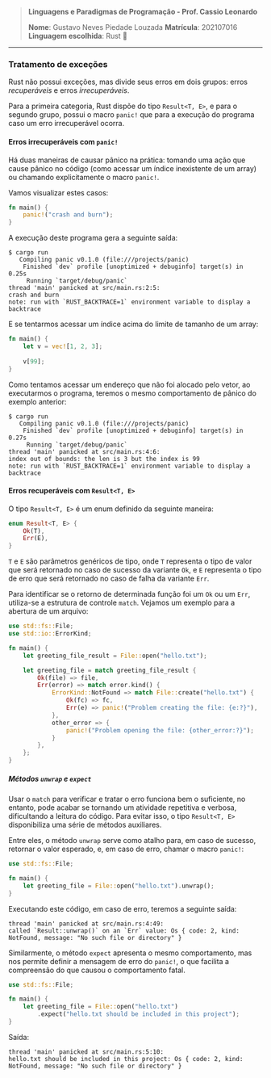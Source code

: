 > **Linguagens e Paradigmas de Programação - Prof. Cassio Leonardo**
> 
> **Nome**: Gustavo Neves Piedade Louzada
> **Matrícula**: 202107016
> **Linguagem escolhida**: Rust 🦀

---

### Tratamento de exceções

Rust não possui exceções, mas divide seus erros em dois grupos: erros *recuperáveis* e erros *irrecuperáveis*.

Para a primeira categoria, Rust dispõe do tipo `Result<T, E>`, e para o segundo grupo, possui o macro `panic!` que para a execução do programa caso um erro irrecuperável ocorra.

#### Erros irrecuperáveis com `panic!`

Há duas maneiras de causar pânico na prática: tomando uma ação que cause pânico no código (como acessar um índice inexistente de um array) ou chamando explicitamente o macro `panic!`.

Vamos visualizar estes casos:

```rust
fn main() {
	panic!("crash and burn");
}
```

A execução deste programa gera a seguinte saída:

```console
$ cargo run
   Compiling panic v0.1.0 (file:///projects/panic)
    Finished `dev` profile [unoptimized + debuginfo] target(s) in 0.25s
     Running `target/debug/panic`
thread 'main' panicked at src/main.rs:2:5:
crash and burn
note: run with `RUST_BACKTRACE=1` environment variable to display a backtrace
```

E se tentarmos acessar um índice acima do limite de tamanho de um array:

```rust
fn main() {
	let v = vec![1, 2, 3];
	
	v[99];
}
```

Como tentamos acessar um endereço que não foi alocado pelo vetor, ao executarmos o programa, teremos o mesmo comportamento de pânico do exemplo anterior:

```console
$ cargo run
   Compiling panic v0.1.0 (file:///projects/panic)
    Finished `dev` profile [unoptimized + debuginfo] target(s) in 0.27s
     Running `target/debug/panic`
thread 'main' panicked at src/main.rs:4:6:
index out of bounds: the len is 3 but the index is 99
note: run with `RUST_BACKTRACE=1` environment variable to display a backtrace
```


#### Erros recuperáveis com `Result<T, E>`

O tipo `Result<T, E>` é um enum definido da seguinte maneira:

```rust
enum Result<T, E> {
    Ok(T),
    Err(E),
}
```

`T` e `E` são parâmetros genéricos de tipo, onde `T` representa o tipo de valor que será retornado no caso de sucesso da variante `Ok`, e `E` representa o tipo de erro que será retornado no caso de falha da variante `Err`.

Para identificar se o retorno de determinada função foi um `Ok` ou um `Err`, utiliza-se a estrutura de controle `match`. Vejamos um exemplo para a abertura de um arquivo:

```rust
use std::fs::File;
use std::io::ErrorKind;

fn main() {
    let greeting_file_result = File::open("hello.txt");

    let greeting_file = match greeting_file_result {
        Ok(file) => file,
        Err(error) => match error.kind() {
            ErrorKind::NotFound => match File::create("hello.txt") {
                Ok(fc) => fc,
                Err(e) => panic!("Problem creating the file: {e:?}"),
            },
            other_error => {
                panic!("Problem opening the file: {other_error:?}");
            }
        },
    };
}
```

##### Métodos `unwrap` e `expect`

Usar o `match` para verificar e tratar o erro funciona bem o suficiente, no entanto, pode acabar se tornando um atividade repetitiva e verbosa, dificultando a leitura do código. Para evitar isso, o tipo `Result<T, E>` disponibiliza uma série de métodos auxiliares.

Entre eles, o método `unwrap` serve como atalho para, em caso de sucesso, retornar o valor esperado, e, em caso de erro, chamar o macro `panic!`:

```rust
use std::fs::File;

fn main() {
	let greeting_file = File::open("hello.txt").unwrap();
}
```

Executando este código, em caso de erro, teremos a seguinte saída:

```console
thread 'main' panicked at src/main.rs:4:49:
called `Result::unwrap()` on an `Err` value: Os { code: 2, kind: NotFound, message: "No such file or directory" }
```

Similarmente, o método `expect` apresenta o mesmo comportamento, mas nos permite definir a mensagem de erro do `panic!`, o que facilita a compreensão do que causou o comportamento fatal.

```rust
use std::fs::File;

fn main() {
    let greeting_file = File::open("hello.txt")
        .expect("hello.txt should be included in this project");
}
```

Saída:

```console
thread 'main' panicked at src/main.rs:5:10:
hello.txt should be included in this project: Os { code: 2, kind: NotFound, message: "No such file or directory" }
```

